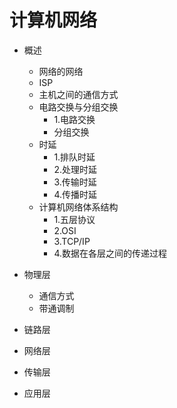 # 计算机网络

- 概述
	* 网络的网络
	* ISP
	* 主机之间的通信方式
	* 电路交换与分组交换
		* 1.电路交换
		* 分组交换
	* 时延
		* 1.排队时延
		* 2.处理时延
		* 3.传输时延
		* 4.传播时延
	* 计算机网络体系结构
		* 1.五层协议
		* 2.OSI
		* 3.TCP/IP
		* 4.数据在各层之间的传递过程

- 物理层
	* 通信方式
	* 带通调制

- 链路层
- 网络层
- 传输层
- 应用层